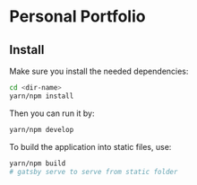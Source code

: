 # Personal Portfolio

## Install

Make sure you install the needed dependencies:

```sh
cd <dir-name>
yarn/npm install
```

Then you can run it by:

```sh
yarn/npm develop
```

To build the application into static files, use:

```sh
yarn/npm build
# gatsby serve to serve from static folder
```

